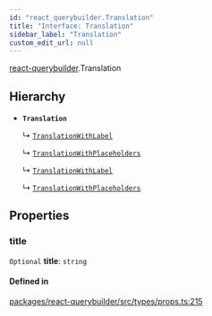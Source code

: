 ```yaml
---
id: "react_querybuilder.Translation"
title: "Interface: Translation"
sidebar_label: "Translation"
custom_edit_url: null
---
```


[react-querybuilder](../modules/react_querybuilder.md).Translation

## Hierarchy

- **`Translation`**

  ↳ [`TranslationWithLabel`](react_querybuilder.TranslationWithLabel.md)

  ↳ [`TranslationWithPlaceholders`](react_querybuilder.TranslationWithPlaceholders.md)

  ↳ [`TranslationWithLabel`](react_querybuilder.TranslationWithLabel.md)

  ↳ [`TranslationWithPlaceholders`](react_querybuilder.TranslationWithPlaceholders.md)

## Properties

### title

 `Optional` **title**: `string`

#### Defined in

[packages/react-querybuilder/src/types/props.ts:215](https://github.com/react-querybuilder/react-querybuilder/blob/55590db8/packages/react-querybuilder/src/types/props.ts#L215)
